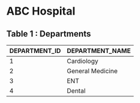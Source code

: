 # ABC Hospital

## Table 1 : Departments

| DEPARTMENT_ID | DEPARTMENT_NAME  |
|---------------|------------------|
| 1             | Cardiology       |
| 2             | General Medicine |
| 3             | ENT              |
| 4             | Dental           |
